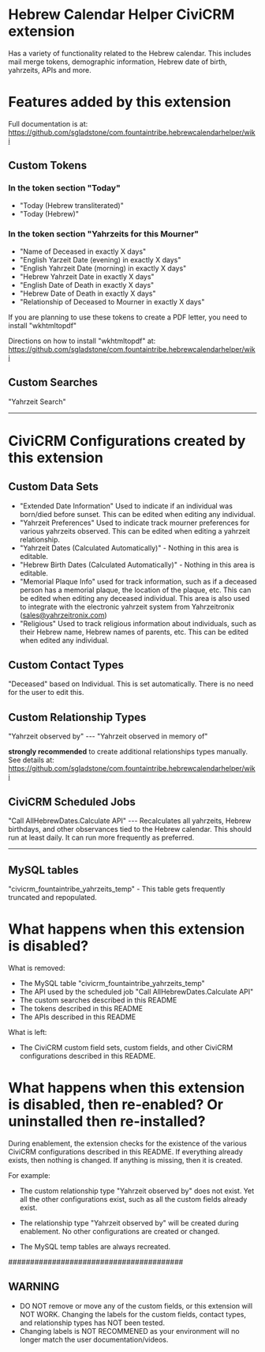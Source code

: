 # Hebrew Calendar Helper CiviCRM extension

Has a variety of functionality related to the Hebrew calendar. This includes mail merge tokens, demographic information, Hebrew date of birth, yahrzeits, APIs and more.
  
# Features added by this extension

Full documentation is at: https://github.com/sgladstone/com.fountaintribe.hebrewcalendarhelper/wiki

## Custom Tokens

### In the token section "Today"

- "Today (Hebrew transliterated)"
- "Today (Hebrew)"
 
### In the token section "Yahrzeits for this Mourner"

 - "Name of Deceased in exactly X days"
 - "English Yarzeit Date (evening) in exactly X days"
 - "English Yahrzeit Date (morning) in exactly X days"
 - "Hebrew Yahrzeit Date in exactly X days"
 - "English Date of Death in exactly X days"
 - "Hebrew Date of Death in exactly X days"
 - "Relationship of Deceased to Mourner in exactly X days"
 

If you are planning to use these tokens to create a PDF letter, you need to install "wkhtmltopdf"
 
Directions on how to install "wkhtmltopdf" at: https://github.com/sgladstone/com.fountaintribe.hebrewcalendarhelper/wiki

## Custom Searches

"Yahrzeit Search"


---

# CiviCRM Configurations created by this extension

## Custom Data Sets
- "Extended Date Information" Used to indicate if an individual was born/died before sunset. This can be edited when editing any individual. 
- "Yahrzeit Preferences" Used to indicate track mourner preferences for various yahrzeits observed. This can be edited when editing a yahrzeit relationship.
- "Yahrzeit Dates (Calculated Automatically)" - Nothing in this area is editable.
- "Hebrew Birth Dates (Calculated Automatically)" - Nothing in this area is editable.
- "Memorial Plaque Info" used for track information, such as if a deceased person has a memorial plaque, the location of the plaque, etc. This can be edited when editing any deceased individual. This area is also used to integrate with the electronic yahrzeit system from Yahrzeitronix (sales@yahrzeitronix.com) 
- "Religious"  Used to track religious information about individuals, such as their Hebrew name, Hebrew names of parents, etc. This can be edited when edited any individual.

## Custom Contact Types

"Deceased" based on Individual. This is set automatically. There is no need for the user to edit this.

## Custom Relationship Types

"Yahrzeit observed by"  --- "Yahrzeit observed in memory of"

 **strongly recommended** to create additional relationships types manually. See details at: https://github.com/sgladstone/com.fountaintribe.hebrewcalendarhelper/wiki

## CiviCRM Scheduled Jobs

"Call AllHebrewDates.Calculate API"   --- Recalculates all yahrzeits, Hebrew birthdays, and other observances tied to the Hebrew calendar.  This should run at least daily. It can run more frequently as preferred. 


---

## MySQL tables

"civicrm_fountaintribe_yahrzeits_temp"  - This table gets frequently truncated and repopulated. 

# What happens when this extension is disabled?

What is removed:
 - The MySQL table "civicrm_fountaintribe_yahrzeits_temp"
 - The API used by the scheduled job "Call AllHebrewDates.Calculate API"
 - The custom searches described in this README
 - The tokens described in this README
 - The APIs described in this README
 
What is left:
 - The CiviCRM custom field sets, custom fields, and other CiviCRM configurations described in this README. 
  
# What happens when this extension is disabled, then re-enabled? Or uninstalled then re-installed?

During enablement, the extension checks for the existence of the various CiviCRM configurations described in this README. If everything already exists, then nothing is changed. If anything is missing, then it is created.

For example: 
 - The custom relationship type "Yahrzeit observed by" does not exist. Yet all the other configurations exist, such as all the custom fields already exist.
 
 - The relationship type "Yahrzeit observed by" will be created during enablement.   No other configurations are created or changed. 

 - The MySQL temp tables are always recreated. 

########################################
## WARNING
 - DO NOT remove or move any of the custom fields, or this extension will NOT WORK. Changing the labels for the custom fields, contact types, and relationship types has NOT been tested.  
 - Changing labels is NOT RECOMMENED as your environment will no longer match the user documentation/videos. 
  
